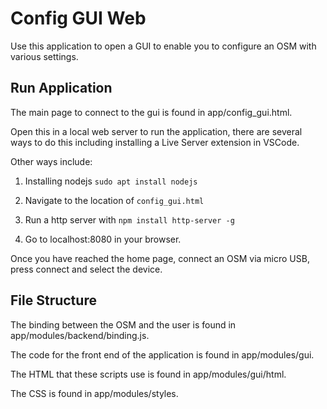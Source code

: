 # Config GUI Web

Use this application to open a GUI to enable you to configure an OSM with various settings.

## Run Application

The main page to connect to the gui is found in app/config_gui.html.

Open this in a local web server to run the application, there are several ways to do this
including installing a Live Server extension in VSCode.

Other ways include:
1. Installing nodejs `sudo apt install nodejs`

2. Navigate to the location of `config_gui.html`

3. Run a http server with `npm install http-server -g`

4. Go to localhost:8080 in your browser.

Once you have reached the home page, connect an OSM via micro USB, press connect and select the device.

## File Structure

The binding between the OSM and the user is found in app/modules/backend/binding.js.

The code for the front end of the application is found in app/modules/gui.

The HTML that these scripts use is found in app/modules/gui/html.

The CSS is found in app/modules/styles.
